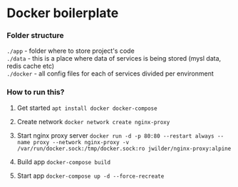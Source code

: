 
# Docker boilerplate

### Folder structure
`./app` - folder where to store project's code  
`./data` - this is a place where data of services is being stored (mysl data, redis cache etc)   
`./docker` - all config files for each of services divided per environment  

### How to run this?

1. Get started
`apt install docker docker-compose`

2. Create network
`docker network create nginx-proxy`

3. Start nginx proxy server
`docker run -d -p 80:80 --restart always --name proxy --network nginx-proxy -v /var/run/docker.sock:/tmp/docker.sock:ro jwilder/nginx-proxy:alpine`

4. Build app
`docker-compose build`

4. Start app
`docker-compose up -d --force-recreate`
